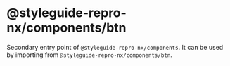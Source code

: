 # @styleguide-repro-nx/components/btn

Secondary entry point of `@styleguide-repro-nx/components`. It can be used by importing from `@styleguide-repro-nx/components/btn`.
